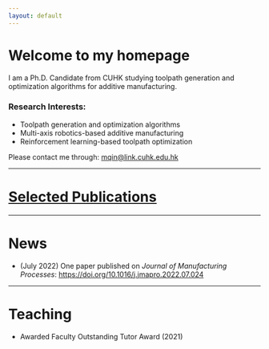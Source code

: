 ```yaml
---
layout: default
---
```


# **Welcome to my homepage**

I am a Ph.D. Candidate from CUHK studying toolpath generation and optimization algorithms for additive manufacturing. 


### **Research Interests:**
- Toolpath generation and optimization algorithms
- Multi-axis robotics-based additive manufacturing
- Reinforcement learning-based toolpath optimization

Please contact me through: mqin@link.cuhk.edu.hk

---
# [Selected Publications](./selected_publications.html)

---
# **News**
- (July 2022) One paper published on *Journal of Manufacturing Processes*: https://doi.org/10.1016/j.jmapro.2022.07.024

---
# **Teaching**
- Awarded Faculty Outstanding Tutor Award (2021) 



